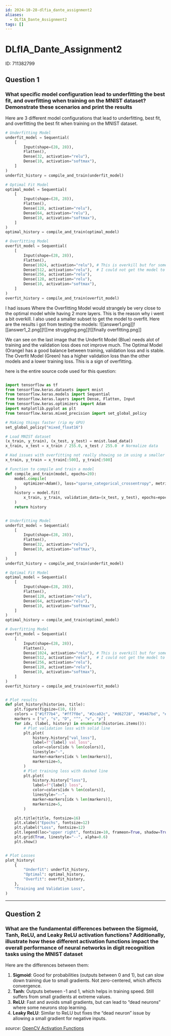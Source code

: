 ```yaml
---
id: 2024-10-28-dlfia_dante_assignment2
aliases:
  - DLfIA_Dante_Assignment2
tags: []
---
```


# DLfIA_Dante_Assignment2

ID: 711382799

## Question 1

### What specific model configuration lead to underfitting the best fit, and overfitting when training on the MNIST dataset? Demonstrate these scenarios and print the results

Here are 3 different model configurations that lead to underfitting, best fit, and overfitting the best fit when training on the MNIST dataset.

```python
# Underfitting Model
underfit_model = Sequential(
    [
        Input(shape=(28, 28)),
        Flatten(),
        Dense(32, activation="relu"),
        Dense(10, activation="softmax"),
    ]
)
underfit_history = compile_and_train(underfit_model)

# Optimal Fit Model
optimal_model = Sequential(
    [
        Input(shape=(28, 28)),
        Flatten(),
        Dense(128, activation="relu"),
        Dense(64, activation="relu"),
        Dense(10, activation="softmax"),
    ]
)
optimal_history = compile_and_train(optimal_model)

# Overfitting Model
overfit_model = Sequential(
    [
        Input(shape=(28, 28)),
        Flatten(),
        Dense(1024, activation="relu"), # This is overkill but for some reason
        Dense(512, activation="relu"),  # I could not get the model to overfit
        Dense(256, activation="relu"),
        Dense(128, activation="relu"),
        Dense(10, activation="softmax"),
    ]
)
overfit_history = compile_and_train(overfit_model)
```

I had issues Where the Overfitting Model would strangely be very close to the optimal model while having 2 more layers. This is the reason why i went a bit overkill. I also used a smaller subset to get the model to overfit.
Here are the results i got from testing the models:
![[answer1.png]]![[answer1_2.png]]![[me struggling.png]]![[finally overfitting.png]]

We can see on the last image that the Underfit Model (Blue) needs alot of training and the validation loss does not improve much. The Optimal Model (Orange) has a good balance between training, validation loss and is stable. The Overfit Model (Green) has a higher validation loss than the other models and a lower training loss. This is a sign of overfitting.

here is the entire source code used for this question:

```python

import tensorflow as tf
from tensorflow.keras.datasets import mnist
from tensorflow.keras.models import Sequential
from tensorflow.keras.layers import Dense, Flatten, Input
from tensorflow.keras.optimizers import Adam
import matplotlib.pyplot as plt
from tensorflow.keras.mixed_precision import set_global_policy

# Making things faster (rip my GPU)
set_global_policy("mixed_float16")

# Load MNIST dataset
(x_train, y_train), (x_test, y_test) = mnist.load_data()
x_train, x_test = x_train / 255.0, x_test / 255.0  # Normalize data

# Had issues with overfitting not really showing so im using a smaller subset
x_train, y_train = x_train[:500], y_train[:500]

# Function to compile and train a model
def compile_and_train(model, epochs=20):
    model.compile(
        optimizer=Adam(), loss="sparse_categorical_crossentropy", metrics=["accuracy"]
    )
    history = model.fit(
        x_train, y_train, validation_data=(x_test, y_test), epochs=epochs, verbose=2
    )
    return history


# Underfitting Model
underfit_model = Sequential(
    [
        Input(shape=(28, 28)),
        Flatten(),
        Dense(32, activation="relu"),
        Dense(10, activation="softmax"),
    ]
)
underfit_history = compile_and_train(underfit_model)

# Optimal Fit Model
optimal_model = Sequential(
    [
        Input(shape=(28, 28)),
        Flatten(),
        Dense(128, activation="relu"),
        Dense(64, activation="relu"),
        Dense(10, activation="softmax"),
    ]
)
optimal_history = compile_and_train(optimal_model)

# Overfitting Model
overfit_model = Sequential(
    [
        Input(shape=(28, 28)),
        Flatten(),
        Dense(1024, activation="relu"), # This is overkill but for some reason
        Dense(512, activation="relu"),  # I could not get the model to overfit
        Dense(256, activation="relu"),
        Dense(128, activation="relu"),
        Dense(10, activation="softmax"),
    ]
)
overfit_history = compile_and_train(overfit_model)


# Plot results
def plot_history(histories, title):
    plt.figure(figsize=(10, 6))
    colors = ["#1f77b4", "#ff7f0e", "#2ca02c", "#d62728", "#9467bd", "#8c564b"]
    markers = ["o", "s", "D", "^", "v", "p"]
    for idx, (label, history) in enumerate(histories.items()):
        # Plot validation loss with solid line
        plt.plot(
            history.history["val_loss"],
            label=f"{label} val_loss",
            color=colors[idx % len(colors)],
            linestyle="-",
            marker=markers[idx % len(markers)],
            markersize=5,
        )
        # Plot training loss with dashed line
        plt.plot(
            history.history["loss"],
            label=f"{label} loss",
            color=colors[idx % len(colors)],
            linestyle="--",
            marker=markers[idx % len(markers)],
            markersize=5,
        )

    plt.title(title, fontsize=16)
    plt.xlabel("Epochs", fontsize=12)
    plt.ylabel("Loss", fontsize=12)
    plt.legend(loc="upper right", fontsize=10, frameon=True, shadow=True)
    plt.grid(True, linestyle="--", alpha=0.6)
    plt.show()


# Plot Losses
plot_history(
    {
        "Underfit": underfit_history,
        "Optimal": optimal_history,
        "Overfit": overfit_history,
    },
    "Training and Validation Loss",
)
```

---

## Question 2

### What are the fundamental differences between the Sigmoid, Tanh, ReLU, and Leaky ReLU activation functions? Additionally, illustrate how these different activation functions impact the overall performance of neural networks in digit recognition tasks using the MNIST dataset

Here are the differences between them:

1. **Sigmoid**: Good for probabilities (outputs between 0 and 1), but can slow down training due to small gradients. Not zero-centered, which affects convergence.
2. **Tanh**: Outputs between -1 and 1, which helps in training speed. Still suffers from small gradients at extreme values.
3. **ReLU**: Fast and avoids small gradients, but can lead to “dead neurons” where some neurons stop learning.
4. **Leaky ReLU**: Similar to ReLU but fixes the “dead neuron” issue by allowing a small gradient for negative inputs.

_source_: [OpenCV Activation Functions](https://learnopencv.com/understanding-activation-functions-in-deep-learning/)

